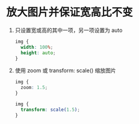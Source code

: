 # 放大图片并保证宽高比不变

1. 只设置宽或高的其中一项，另一项设置为 auto

   ```css
   img {
     width: 100%; 
     height: auto;
   }
   ```

2. 使用 zoom 或 transform: scale() 缩放图片

   ```css
   img {
     zoom: 1.5;
   }
   
   img {
     transform: scale(1.5);
   }
   ```